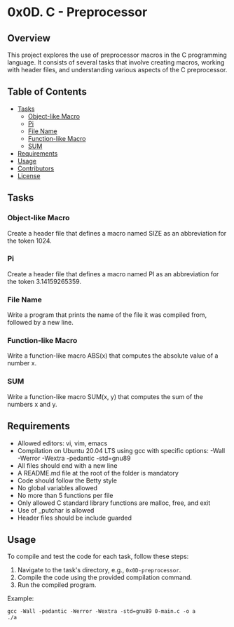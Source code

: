 # 0x0D. C - Preprocessor

## Overview
This project explores the use of preprocessor macros in the C programming language. It consists of several tasks that involve creating macros, working with header files, and understanding various aspects of the C preprocessor.

## Table of Contents
- [Tasks](#tasks)
  - [Object-like Macro](#object-like-macro)
  - [Pi](#pi)
  - [File Name](#file-name)
  - [Function-like Macro](#function-like-macro)
  - [SUM](#sum)
- [Requirements](#requirements)
- [Usage](#usage)
- [Contributors](#contributors)
- [License](#license)

## Tasks

### Object-like Macro
Create a header file that defines a macro named SIZE as an abbreviation for the token 1024.

### Pi
Create a header file that defines a macro named PI as an abbreviation for the token 3.14159265359.

### File Name
Write a program that prints the name of the file it was compiled from, followed by a new line.

### Function-like Macro
Write a function-like macro ABS(x) that computes the absolute value of a number x.

### SUM
Write a function-like macro SUM(x, y) that computes the sum of the numbers x and y.

## Requirements
- Allowed editors: vi, vim, emacs
- Compilation on Ubuntu 20.04 LTS using gcc with specific options: -Wall -Werror -Wextra -pedantic -std=gnu89
- All files should end with a new line
- A README.md file at the root of the folder is mandatory
- Code should follow the Betty style
- No global variables allowed
- No more than 5 functions per file
- Only allowed C standard library functions are malloc, free, and exit
- Use of _putchar is allowed
- Header files should be include guarded

## Usage
To compile and test the code for each task, follow these steps:

1. Navigate to the task's directory, e.g., `0x0D-preprocessor`.
2. Compile the code using the provided compilation command.
3. Run the compiled program.

Example:
```shell
gcc -Wall -pedantic -Werror -Wextra -std=gnu89 0-main.c -o a
./a


